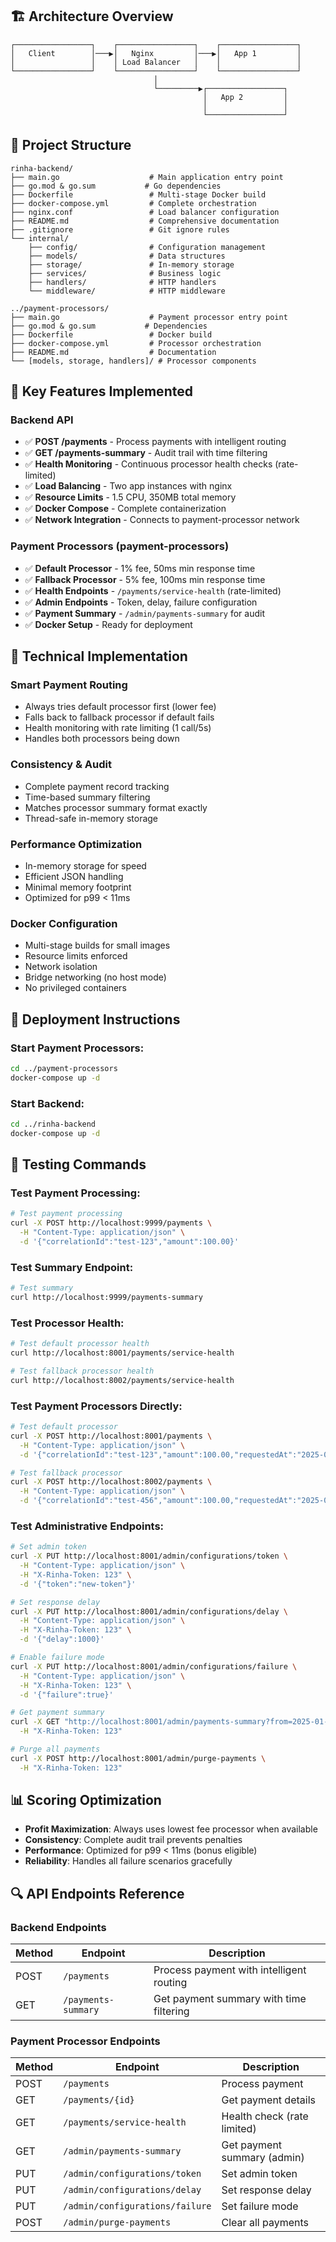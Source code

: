 
## 🏗️ **Architecture Overview**

```
┌─────────────────┐    ┌─────────────────┐    ┌─────────────────┐
│   Client        │───▶│   Nginx         │───▶│   App 1         │
│                 │    │ Load Balancer   │    │                 │
└─────────────────┘    └─────────────────┘    └─────────────────┘
                                │
                                └─────────▶┌─────────────────┐
                                           │   App 2         │
                                           │                 │
                                           └─────────────────┘
```

## 📁 **Project Structure**

```
rinha-backend/
├── main.go                    # Main application entry point
├── go.mod & go.sum           # Go dependencies
├── Dockerfile                 # Multi-stage Docker build
├── docker-compose.yml         # Complete orchestration
├── nginx.conf                 # Load balancer configuration
├── README.md                  # Comprehensive documentation
├── .gitignore                 # Git ignore rules
└── internal/
    ├── config/                # Configuration management
    ├── models/                # Data structures
    ├── storage/               # In-memory storage
    ├── services/              # Business logic
    ├── handlers/              # HTTP handlers
    └── middleware/            # HTTP middleware

../payment-processors/
├── main.go                    # Payment processor entry point
├── go.mod & go.sum           # Dependencies
├── Dockerfile                 # Docker build
├── docker-compose.yml         # Processor orchestration
├── README.md                  # Documentation
└── [models, storage, handlers]/ # Processor components
```

## 🎯 **Key Features Implemented**

### **Backend API**

- ✅ **POST /payments** - Process payments with intelligent routing
- ✅ **GET /payments-summary** - Audit trail with time filtering
- ✅ **Health Monitoring** - Continuous processor health checks (rate-limited)
- ✅ **Load Balancing** - Two app instances with nginx
- ✅ **Resource Limits** - 1.5 CPU, 350MB total memory
- ✅ **Docker Compose** - Complete containerization
- ✅ **Network Integration** - Connects to payment-processor network

### **Payment Processors (payment-processors)**

- ✅ **Default Processor** - 1% fee, 50ms min response time
- ✅ **Fallback Processor** - 5% fee, 100ms min response time
- ✅ **Health Endpoints** - `/payments/service-health` (rate-limited)
- ✅ **Admin Endpoints** - Token, delay, failure configuration
- ✅ **Payment Summary** - `/admin/payments-summary` for audit
- ✅ **Docker Setup** - Ready for deployment

## 🔧 **Technical Implementation**

### **Smart Payment Routing**

- Always tries default processor first (lower fee)
- Falls back to fallback processor if default fails
- Health monitoring with rate limiting (1 call/5s)
- Handles both processors being down

### **Consistency & Audit**

- Complete payment record tracking
- Time-based summary filtering
- Matches processor summary format exactly
- Thread-safe in-memory storage

### **Performance Optimization**

- In-memory storage for speed
- Efficient JSON handling
- Minimal memory footprint
- Optimized for p99 < 11ms

### **Docker Configuration**

- Multi-stage builds for small images
- Resource limits enforced
- Network isolation
- Bridge networking (no host mode)
- No privileged containers

## 🚀 **Deployment Instructions**

### **Start Payment Processors:**

```bash
cd ../payment-processors
docker-compose up -d
```

### **Start Backend:**

```bash
cd ../rinha-backend
docker-compose up -d
```

## 🧪 **Testing Commands**

### **Test Payment Processing:**

```bash
# Test payment processing
curl -X POST http://localhost:9999/payments \
  -H "Content-Type: application/json" \
  -d '{"correlationId":"test-123","amount":100.00}'
```

### **Test Summary Endpoint:**

```bash
# Test summary
curl http://localhost:9999/payments-summary
```

### **Test Processor Health:**

```bash
# Test default processor health
curl http://localhost:8001/payments/service-health

# Test fallback processor health
curl http://localhost:8002/payments/service-health
```

### **Test Payment Processors Directly:**

```bash
# Test default processor
curl -X POST http://localhost:8001/payments \
  -H "Content-Type: application/json" \
  -d '{"correlationId":"test-123","amount":100.00,"requestedAt":"2025-01-15T12:34:56.000Z"}'

# Test fallback processor
curl -X POST http://localhost:8002/payments \
  -H "Content-Type: application/json" \
  -d '{"correlationId":"test-456","amount":100.00,"requestedAt":"2025-01-15T12:34:56.000Z"}'
```

### **Test Administrative Endpoints:**

```bash
# Set admin token
curl -X PUT http://localhost:8001/admin/configurations/token \
  -H "Content-Type: application/json" \
  -H "X-Rinha-Token: 123" \
  -d '{"token":"new-token"}'

# Set response delay
curl -X PUT http://localhost:8001/admin/configurations/delay \
  -H "Content-Type: application/json" \
  -H "X-Rinha-Token: 123" \
  -d '{"delay":1000}'

# Enable failure mode
curl -X PUT http://localhost:8001/admin/configurations/failure \
  -H "Content-Type: application/json" \
  -H "X-Rinha-Token: 123" \
  -d '{"failure":true}'

# Get payment summary
curl -X GET "http://localhost:8001/admin/payments-summary?from=2025-01-15T00:00:00.000Z&to=2025-01-15T23:59:59.000Z" \
  -H "X-Rinha-Token: 123"

# Purge all payments
curl -X POST http://localhost:8001/admin/purge-payments \
  -H "X-Rinha-Token: 123"
```

## 📊 **Scoring Optimization**

- **Profit Maximization**: Always uses lowest fee processor when available
- **Consistency**: Complete audit trail prevents penalties
- **Performance**: Optimized for p99 < 11ms (bonus eligible)
- **Reliability**: Handles all failure scenarios gracefully

## 🔍 **API Endpoints Reference**

### **Backend Endpoints**

| Method | Endpoint | Description |
|--------|----------|-------------|
| POST | `/payments` | Process payment with intelligent routing |
| GET | `/payments-summary` | Get payment summary with time filtering |

### **Payment Processor Endpoints**

| Method | Endpoint | Description |
|--------|----------|-------------|
| POST | `/payments` | Process payment |
| GET | `/payments/{id}` | Get payment details |
| GET | `/payments/service-health` | Health check (rate limited) |
| GET | `/admin/payments-summary` | Get payment summary (admin) |
| PUT | `/admin/configurations/token` | Set admin token |
| PUT | `/admin/configurations/delay` | Set response delay |
| PUT | `/admin/configurations/failure` | Set failure mode |
| POST | `/admin/purge-payments` | Clear all payments |

